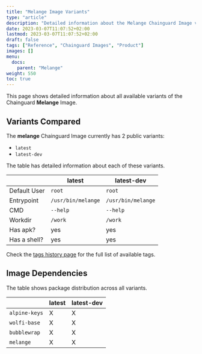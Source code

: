 ```yaml
---
title: "Melange Image Variants"
type: "article"
description: "Detailed information about the Melange Chainguard Image variants"
date: 2023-03-07T11:07:52+02:00
lastmod: 2023-03-07T11:07:52+02:00
draft: false
tags: ["Reference", "Chainguard Images", "Product"]
images: []
menu:
  docs:
    parent: "Melange"
weight: 550
toc: true
---
```


This page shows detailed information about all available variants of the Chainguard **Melange** Image.

## Variants Compared
The **melange** Chainguard Image currently has 2 public variants: 

- `latest`
- `latest-dev`

The table has detailed information about each of these variants.

|              | latest             | latest-dev         |
|--------------|--------------------|--------------------|
| Default User | `root`             | `root`             |
| Entrypoint   | `/usr/bin/melange` | `/usr/bin/melange` |
| CMD          | `--help`           | `--help`           |
| Workdir      | `/work`            | `/work`            |
| Has apk?     | yes                | yes                |
| Has a shell? | yes                | yes                |

Check the [tags history page](/chainguard/chainguard-images/reference/melange/tags_history/) for the full list of available tags.
## Image Dependencies
The table shows package distribution across all variants.

|               | latest | latest-dev |
|---------------|--------|------------|
| `alpine-keys` | X      | X          |
| `wolfi-base`  | X      | X          |
| `bubblewrap`  | X      | X          |
| `melange`     | X      | X          |

